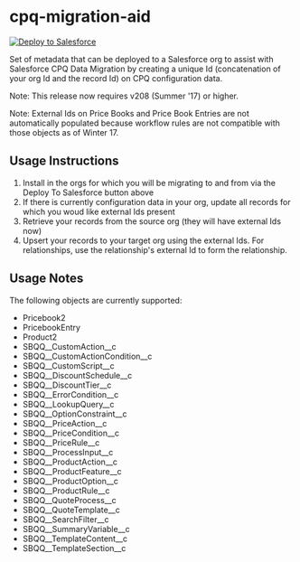 # cpq-migration-aid

<a href="https://githubsfdeploy.herokuapp.com">
  <img alt="Deploy to Salesforce"
       src="https://raw.githubusercontent.com/afawcett/githubsfdeploy/master/deploy.png">
</a>

Set of metadata that can be deployed to a Salesforce org to assist with Salesforce CPQ Data Migration by creating a unique Id (concatenation of your org Id and the record Id) on CPQ configuration data.

Note: This release now requires v208 (Summer '17) or higher. 

Note: External Ids on Price Books and Price Book Entries are not automatically populated because workflow rules are not compatible with those objects as of Winter 17.

## Usage Instructions
1. Install in the orgs for which you will be migrating to and from via the Deploy To Salesforce button above
2. If there is currently configuration data in your org, update all records for which you woud like external Ids present
3. Retrieve your records from the source org (they will have external Ids now)
4. Upsert your records to your target org using the external Ids. For relationships, use the relationship's external Id to form the relationship. 

## Usage Notes
The following objects are currently supported:
* Pricebook2
* PricebookEntry
* Product2
* SBQQ__CustomAction__c
* SBQQ__CustomActionCondition__c
* SBQQ__CustomScript__c
* SBQQ__DiscountSchedule__c
* SBQQ__DiscountTier__c
* SBQQ__ErrorCondition__c
* SBQQ__LookupQuery__c
* SBQQ__OptionConstraint__c
* SBQQ__PriceAction__c
* SBQQ__PriceCondition__c
* SBQQ__PriceRule__c
* SBQQ__ProcessInput__c
* SBQQ__ProductAction__c
* SBQQ__ProductFeature__c
* SBQQ__ProductOption__c
* SBQQ__ProductRule__c
* SBQQ__QuoteProcess__c
* SBQQ__QuoteTemplate__c
* SBQQ__SearchFilter__c
* SBQQ__SummaryVariable__c
* SBQQ__TemplateContent__c
* SBQQ__TemplateSection__c
